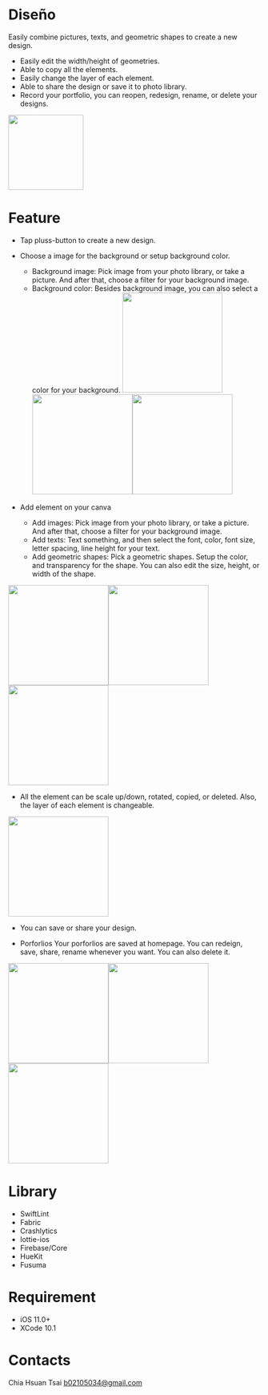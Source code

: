 # Diseño 
Easily combine pictures, texts, and geometric shapes to create a new design.

- Easily edit the width/height of geometries.
- Able to copy all the elements. 
- Easily change the layer of each element.
- Able to share the design or save it to photo library.
- Record your portfolio, you can reopen, redesign, rename, or delete your designs. 

<a href="https://testflight.apple.com/join/w0qkD8LH"><img src="https://i.imgur.com/Pc1KdHw.png" width="150"></a>

# Feature 
- Tap pluss-button to create a new design. 

- Choose a image for the background or setup background color.
  -  Background image: Pick image from your photo library, or take a picture. And after that, choose a filter for your background image.
  - Background color: Besides background image, you can also select a color for your background.
<img src="https://i.imgur.com/kktOqEy.png" width="200"><img src="https://i.imgur.com/lUSZjCb.png" width="200"><img src="https://i.imgur.com/rS4QxhH.jpg" width="200">

- Add element on your canva
  -  Add images: Pick image from your photo library, or take a picture. And after that, choose a filter for your background image.
  -  Add texts: Text something, and then select the font, color, font size, letter spacing, line height for your text.
  -  Add geometric shapes: Pick a geometric shapes. Setup the color, and transparency for the shape. You can also edit the size, height, or width of the shape.
  
<img src="https://i.imgur.com/KiSgyzc.png" width="200"><img src="https://i.imgur.com/fIRIzs4.png" width="200"><img src="https://i.imgur.com/OAR5sU3.png" width="200">
  
- All the element can be scale up/down, rotated, copied, or deleted. Also, the layer of each element is changeable.
<img src="https://i.imgur.com/ah4VBzB.png" width="200">

- You can save or share your design.

- Porforlios
Your porforlios are saved at homepage. You can redeign, save, share, rename whenever you want. You can also delete it.

<img src="https://i.imgur.com/nAOb3l8.png" width="200"><img src="https://i.imgur.com/U1ti14E.png" width="200"><img src="https://i.imgur.com/Yi5Mm8z.png" width="200">

# Library

- SwiftLint
- Fabric
- Crashlytics
- lottie-ios
- Firebase/Core
- HueKit
- Fusuma

# Requirement

- iOS 11.0+
- XCode 10.1

# Contacts

Chia Hsuan Tsai
b02105034@gmail.com
